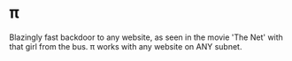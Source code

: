 # π

Blazingly fast backdoor to any website, as seen in the movie 'The Net' with that girl from the bus. π works with any website on ANY subnet.


